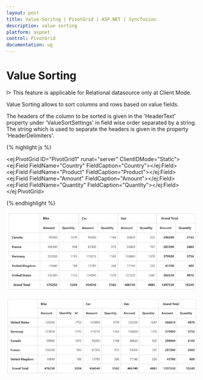 ```yaml
---
layout: post
title: Value-Soritng | PivotGrid | ASP.NET | Syncfusion
description: value sorting
platform: aspnet
control: PivotGrid
documentation: ug
---
```


# Value Sorting

I> This feature is applicable for Relational datasource only at Client Mode.

Value Sorting allows to sort columns and rows based on value fields.

The headers of the column to be sorted is given in the 'HeaderText' property under 'ValueSortSettings' in field wise order separated by a string.  The string which is used to separate the headers is given in the property 'HeaderDelimiters'.

{% highlight js %}
  
<ej:PivotGrid ID="PivotGrid1" runat="server" ClientIDMode="Static">
    <DataSource>
        <Rows>
            <ej:Field FieldName="Country" FieldCaption="Country"></ej:Field>
        </Rows>
        <Columns>
            <ej:Field FieldName="Product" FieldCaption="Product"></ej:Field>
        </Columns>
        <Values>
            <ej:Field FieldName="Amount" FieldCaption="Amount"></ej:Field>
            <ej:Field FieldName="Quantity" FieldCaption="Quantity"></ej:Field>
        </Values>
    </DataSource>
    <ValueSortSettings HeaderText="Bike##Quantity" HeaderDelimiters="##" SortOrder="Descending" />
</ej:PivotGrid>

{% endhighlight %}

![](Value-Sorting_images/Before.png) 

![](Value-Sorting_images/After.png) 




